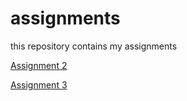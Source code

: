 # assignments
this repository contains my assignments

[Assignment 2](https://github.com/StefanMartens/assignments/blob/master/Assignment_week_2%20(4).ipynb)

[Assignment 3](https://github.com/StefanMartens/assignments/blob/master/Assignment_week_4.ipynb)


